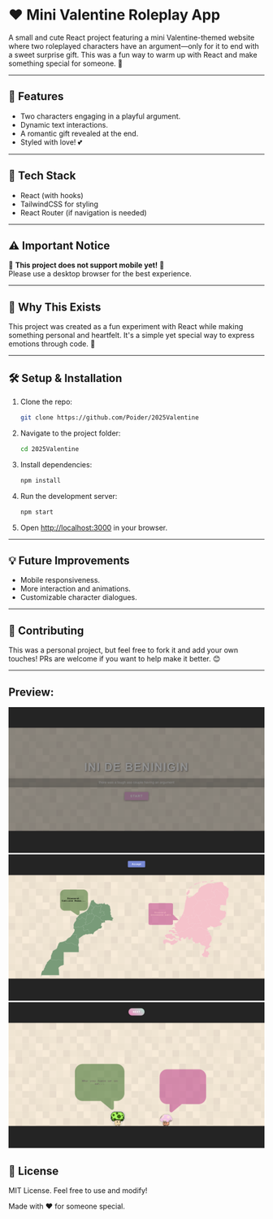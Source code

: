# ❤️ Mini Valentine Roleplay App

A small and cute React project featuring a mini Valentine-themed website where two roleplayed characters have an argument—only for it to end with a sweet surprise gift. This was a fun way to warm up with React and make something special for someone. 💖

---

## 🚀 Features

- Two characters engaging in a playful argument.
- Dynamic text interactions.
- A romantic gift revealed at the end.
- Styled with love! 💕

---

## 🔧 Tech Stack

- React (with hooks)
- TailwindCSS for styling
- React Router (if navigation is needed)

---

## ⚠️ Important Notice

🔴 **This project does not support mobile yet!** 🔴  
Please use a desktop browser for the best experience.

---

## 🎁 Why This Exists

This project was created as a fun experiment with React while making something personal and heartfelt. It's a simple yet special way to express emotions through code. 💌

---

## 🛠️ Setup & Installation

1. Clone the repo:
    ```bash
    git clone https://github.com/Poider/2025Valentine
    ```

2. Navigate to the project folder:
    ```bash
    cd 2025Valentine
    ```

3. Install dependencies:
    ```bash
    npm install
    ```

4. Run the development server:
    ```bash
    npm start
    ```

5. Open [http://localhost:3000](http://localhost:3000) in your browser.

---

## 💡 Future Improvements

- Mobile responsiveness.
- More interaction and animations.
- Customizable character dialogues.

---

## 🎯 Contributing

This was a personal project, but feel free to fork it and add your own touches! PRs are welcome if you want to help make it better. 😊

---
##  Preview:
![Valentine App Preview1](./preview/img1.png)
![Valentine App Preview2](./preview/img2.png)
![Valentine App Preview3](./preview/img3.png)


## 📜 License

MIT License. Feel free to use and modify!

Made with ❤️ for someone special.
